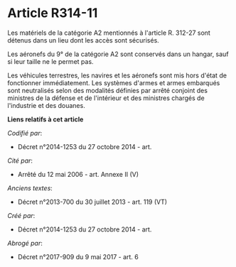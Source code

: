 # Article R314-11

Les matériels de la catégorie A2 mentionnés à l'article R. 312-27 sont détenus dans un lieu dont les accès sont sécurisés.

Les aéronefs du 9° de la catégorie A2 sont conservés dans un hangar, sauf si leur taille ne le permet pas.

Les véhicules terrestres, les navires et les aéronefs sont mis hors d'état de fonctionner immédiatement. Les systèmes d'armes
et armes embarqués sont neutralisés selon des modalités définies par arrêté conjoint des ministres de la défense et de
l'intérieur et des ministres chargés de l'industrie et des douanes.

**Liens relatifs à cet article**

_Codifié par_:

  - Décret n°2014-1253 du 27 octobre 2014 - art.

_Cité par_:

  - Arrêté du 12 mai 2006 - art. Annexe II (V)

_Anciens textes_:

  - Décret n°2013-700 du 30 juillet 2013 - art. 119 (VT)

_Créé par_:

  - Décret n°2014-1253 du 27 octobre 2014 - art.

_Abrogé par_:

  - Décret n°2017-909 du 9 mai 2017 - art. 6

